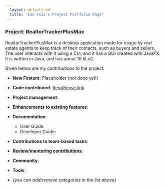 ```yaml
---
  layout: default.md
  title: "Ian Tsai's Project Portfolio Page"
---
```


### Project: RealtorTrackerPlusMax

RealtorTrackerPlusMax is a desktop application made for usage by real estate agents to keep track of their
contacts, such as buyers and sellers.
The user interacts with it using a CLI, and it has a GUI created with JavaFX. It is written in Java,
and has about 10 kLoC.

Given below are my contributions to the project.

* **New Feature**: Placeholder (not done yet!)
* **Code contributed**: [RepoSense link]()

* **Project management**:
* **Enhancements to existing features**:

* **Documentation**:
    * User Guide:
    * Developer Guide:

* **Contributions to team-based tasks**:
* **Review/mentoring contributions**:

* **Community**:
* **Tools**:

* _{you can add/remove categories in the list above}_
